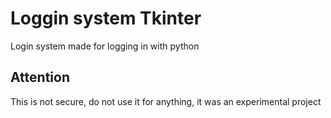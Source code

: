# Loggin system Tkinter

Login system made for logging in with python

## Attention
This is not secure, do not use it for anything, it was an experimental project
